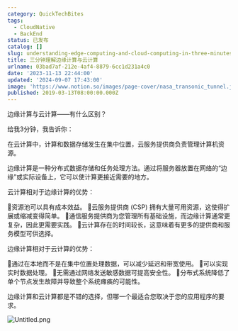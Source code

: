 ```yaml
---
category: QuickTechBites
tags:
  - CloudNative
  - BackEnd
status: 已发布
catalog: []
slug: understanding-edge-computing-and-cloud-computing-in-three-minutes
title: 三分钟理解边缘计算与云计算
urlname: 03bad7af-212e-4af4-8879-6cc1d231a4c0
date: '2023-11-13 22:44:00'
updated: '2024-09-07 17:43:00'
image: 'https://www.notion.so/images/page-cover/nasa_transonic_tunnel.jpg'
published: 2019-03-13T08:00:00.000Z
---
```


边缘计算与云计算——有什么区别？


给我3分钟，我告诉你：


在云计算中，计算和数据存储发生在集中位置，云服务提供商负责管理计算机资源。


边缘计算是一种分布式数据存储和任务处理方法。通过将服务器放置在网络的“边缘”或实际设备上，它可以使计算更接近需要的地方。


云计算相对于边缘计算的优势：


🔹资源池可以具有成本效益。
🔹云服务提供商 (CSP) 拥有大量可用资源，这使得扩展或缩减变得简单。
🔹通信服务提供商为您管理所有基础设施，而边缘计算通常更复杂，因此更需要实践。
🔹云计算存在的时间较长，这意味着有更多的提供商和服务模型可供选择。


边缘计算相对于云计算的优势：


🔸通过在本地而不是在集中位置处理数据，可以减少延迟和带宽使用。
🔸可以实现实时数据处理。
🔸无需通过网络发送敏感数据可提高安全性。
🔸分布式系统降低了单个节点发生故障并导致整个系统瘫痪的可能性。


边缘计算和云计算都是不错的选择，但哪一个最适合您取决于您的应用程序的要求。


![Untitled.png](https://prod-files-secure.s3.us-west-2.amazonaws.com/5d24fe63-e567-4804-86f9-9fdc62e13082/13581d9b-f241-4af1-9995-cb87504adaf1/Untitled.png?X-Amz-Algorithm=AWS4-HMAC-SHA256&X-Amz-Content-Sha256=UNSIGNED-PAYLOAD&X-Amz-Credential=ASIAZI2LB466QSH52BQ7%2F20250415%2Fus-west-2%2Fs3%2Faws4_request&X-Amz-Date=20250415T054011Z&X-Amz-Expires=3600&X-Amz-Security-Token=IQoJb3JpZ2luX2VjEJ3%2F%2F%2F%2F%2F%2F%2F%2F%2F%2FwEaCXVzLXdlc3QtMiJGMEQCIHPyFSoq%2FMjJsnCgooldPqu4xA%2F4hMbbC0nNH%2F3Uh6TNAiAmgXerCFniwnZBosAn7zvfPYWz8xsG4slRLkKEaNRAjyr%2FAwgmEAAaDDYzNzQyMzE4MzgwNSIMx0dTwJLZmGmEl15QKtwDx49ikB551gc%2ByCdQXOpDRoo0UIVv3rpM2cFpC8wBHIF4LTTnf%2FyO%2B8qgYj9D%2BDEUazDM0IMeo90l3hPL02i3ntVfup%2FVHYAvQCiIjTeCufrmUcOWOjShFtP9rge1d1zzu8SMNSgYCuowFEOKTtUyXo0fw9WyyLexmKnTPcfnnyZD614aCf5gdKU859vvZQE1%2Fvrfkl%2FUwQqxasoRJ09zuxVdfpjV3zQPldSliHuBukNosBfBb9q8qOSeuDH8bth3qtZMeed3OAEbLFAsHjO1LtxlJLZyqk3AIbDQ%2BOpyOfJbji%2BYjdnSsKkur%2BmeBqB2Oc%2FQh5IAHTEDNjijffL46Wkpvop%2F4%2FQ9KRY0SXcrJHc6uPrWrBEipqV2exvCK5u0O0snh6eNGRsxITkN5%2Bf5bfRGqtAmnO9P%2FzfxVdDSbSgXvVnvBPky76ZRuna1fF6yvbhOcBoxgFL7PaGLmW61uji66HsemwdvdKWHc5mz64GkqepXmXroU%2FoY4QYueBvoMhGRj%2Bkr3e94iITFGbVaOmKUTaNVFq%2FfI5jXOWFjp5ctPhtOrFv80Sp%2BOXNP%2BTQxavvhwDiGQjJJNjyiV%2BPtT8KgwS5a%2FekmK4lQtofgGkzLbzeHhHpzS1Sk%2B88w%2Bc33vwY6pgEjx90jBIq5POhFJEn7Xz5xNJO3p9FhzM3FfXJmI6HbFB4mEJnNvqGdBFEq5q%2B00bvbJHRoc1Z6V5jOJEnMrgIASehhXL%2BHs9NJfjLbBZOLE1qObv6Eo%2B8HEq2QAe1rXAXHl%2FJUrSxjetcWXcM6XwqpWJN1Ap8XGIq2YN6u3M4nLOvWqldc93kc4LUEJ2%2Bdpz8%2FE8sbFdrxpXimQSAn%2FnRfEvoocbWp&X-Amz-Signature=b92a27b6899c0f80b536e248d667df0f8d1af79a56feae78ace65b8d4bf899e9&X-Amz-SignedHeaders=host&x-id=GetObject)


